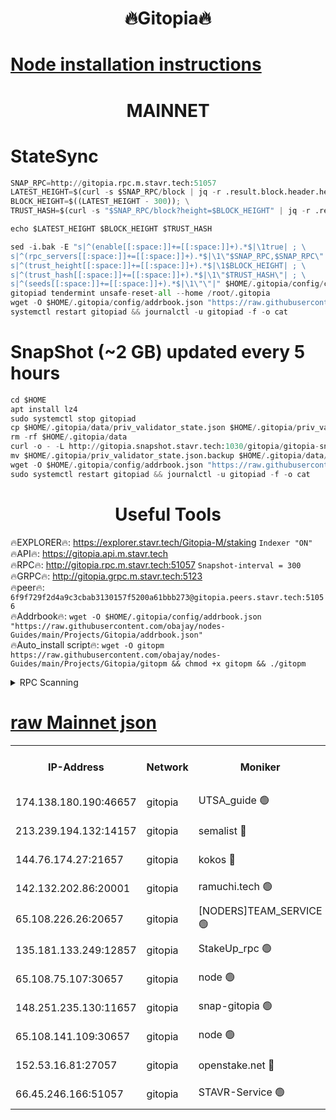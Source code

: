 <h1 align="center"> 🔥Gitopia🔥</h1>

[Node installation instructions](https://github.com/obajay/nodes-Guides/tree/main/Projects/Gitopia)
=

<h1 align="center"> MAINNET</h1>

# StateSync
```python
SNAP_RPC=http://gitopia.rpc.m.stavr.tech:51057
LATEST_HEIGHT=$(curl -s $SNAP_RPC/block | jq -r .result.block.header.height); \
BLOCK_HEIGHT=$((LATEST_HEIGHT - 300)); \
TRUST_HASH=$(curl -s "$SNAP_RPC/block?height=$BLOCK_HEIGHT" | jq -r .result.block_id.hash)

echo $LATEST_HEIGHT $BLOCK_HEIGHT $TRUST_HASH

sed -i.bak -E "s|^(enable[[:space:]]+=[[:space:]]+).*$|\1true| ; \
s|^(rpc_servers[[:space:]]+=[[:space:]]+).*$|\1\"$SNAP_RPC,$SNAP_RPC\"| ; \
s|^(trust_height[[:space:]]+=[[:space:]]+).*$|\1$BLOCK_HEIGHT| ; \
s|^(trust_hash[[:space:]]+=[[:space:]]+).*$|\1\"$TRUST_HASH\"| ; \
s|^(seeds[[:space:]]+=[[:space:]]+).*$|\1\"\"|" $HOME/.gitopia/config/config.toml
gitopiad tendermint unsafe-reset-all --home /root/.gitopia
wget -O $HOME/.gitopia/config/addrbook.json "https://raw.githubusercontent.com/obajay/nodes-Guides/main/Projects/Gitopia/addrbook.json"
systemctl restart gitopiad && journalctl -u gitopiad -f -o cat
```
# SnapShot (~2 GB) updated every 5 hours
```python
cd $HOME
apt install lz4
sudo systemctl stop gitopiad
cp $HOME/.gitopia/data/priv_validator_state.json $HOME/.gitopia/priv_validator_state.json.backup
rm -rf $HOME/.gitopia/data
curl -o - -L http://gitopia.snapshot.stavr.tech:1030/gitopia/gitopia-snap.tar.lz4 | lz4 -c -d - | tar -x -C $HOME/.gitopia --strip-components 2
mv $HOME/.gitopia/priv_validator_state.json.backup $HOME/.gitopia/data/priv_validator_state.json
wget -O $HOME/.gitopia/config/addrbook.json "https://raw.githubusercontent.com/obajay/nodes-Guides/main/Projects/Gitopia/addrbook.json"
sudo systemctl restart gitopiad && journalctl -u gitopiad -f -o cat
```
 <h1 align="center"> Useful Tools</h1>

🔥EXPLORER🔥:      https://explorer.stavr.tech/Gitopia-M/staking  `Indexer "ON"` \
🔥API🔥: 			 		 https://gitopia.api.m.stavr.tech \
🔥RPC🔥:           http://gitopia.rpc.m.stavr.tech:51057              `Snapshot-interval = 300` \
🔥GRPC🔥:          http://gitopia.grpc.m.stavr.tech:5123 \
🔥peer🔥:					 `6f9f729f2d4a9c3cbab3130157f5200a61bbb273@gitopia.peers.stavr.tech:51056` \
🔥Addrbook🔥:    ```wget -O $HOME/.gitopia/config/addrbook.json "https://raw.githubusercontent.com/obajay/nodes-Guides/main/Projects/Gitopia/addrbook.json"``` \
🔥Auto_install script🔥: ```wget -O gitopm https://raw.githubusercontent.com/obajay/nodes-Guides/main/Projects/Gitopia/gitopm && chmod +x gitopm && ./gitopm```


<details>
<summary>RPC Scanning</summary>

<h2 align="center"> We scan nodes in real time every 4 hours. And we provide the final result of RPC endpoints.
We cannot influence the operation of these nodes in any way. </h2>


```python
If Voting Power is higher than 0 --> then the Node is a validator of the network and may be subject to attack and be a potential threat to the chain.
```
```python
We marked such validators with a red symbol
```

</details>

[raw Mainnet json](https://rpc-check.gitopm.stavr.tech/gitopm/rpc-gitopm-result.json)
=

<table><tr><th>IP-Address</th><th>Network</th><th>Moniker</th><th>Latest Block Height</th><th>Earliest Block Height</th><th>Catching Up</th><th>Tx Index</th><th>Voting Power</th><th>Scan Time</th></tr><tr><td>174.138.180.190:46657</td><td>gitopia</td><td>UTSA_guide 🟢</td><td>11062592</td><td>6071990</td><td>False</td><td>on</td><td>0</td><td>2023-12-22T19:56:32.928600928UTC</td></tr><tr><td>213.239.194.132:14157</td><td>gitopia</td><td>semalist 🔴</td><td>11062610</td><td>6071990</td><td>False</td><td>off</td><td>429702</td><td>2023-12-22T19:56:48.179465514UTC</td></tr><tr><td>144.76.174.27:21657</td><td>gitopia</td><td>kokos 🔴</td><td>11062618</td><td>6071990</td><td>False</td><td>off</td><td>936374</td><td>2023-12-22T19:57:04.081570366UTC</td></tr><tr><td>142.132.202.86:20001</td><td>gitopia</td><td>ramuchi.tech 🟢</td><td>11062615</td><td>6548337</td><td>False</td><td>on</td><td>0</td><td>2023-12-22T19:56:59.231245079UTC</td></tr><tr><td>65.108.226.26:20657</td><td>gitopia</td><td>[NODERS]TEAM_SERVICE 🟢</td><td>11062624</td><td>6846001</td><td>False</td><td>on</td><td>0</td><td>2023-12-22T19:57:15.140363490UTC</td></tr><tr><td>135.181.133.249:12857</td><td>gitopia</td><td>StakeUp_rpc 🟢</td><td>11062615</td><td>8010001</td><td>False</td><td>on</td><td>0</td><td>2023-12-22T19:56:59.596607695UTC</td></tr><tr><td>65.108.75.107:30657</td><td>gitopia</td><td>node 🟢</td><td>11062622</td><td>8802845</td><td>False</td><td>on</td><td>0</td><td>2023-12-22T19:57:10.562642921UTC</td></tr><tr><td>148.251.235.130:11657</td><td>gitopia</td><td>snap-gitopia 🟢</td><td>11062615</td><td>9516001</td><td>False</td><td>on</td><td>0</td><td>2023-12-22T19:56:58.983138330UTC</td></tr><tr><td>65.108.141.109:30657</td><td>gitopia</td><td>node 🟢</td><td>11062614</td><td>10145845</td><td>False</td><td>on</td><td>0</td><td>2023-12-22T19:56:58.756544603UTC</td></tr><tr><td>152.53.16.81:27057</td><td>gitopia</td><td>openstake.net 🔴</td><td>11062594</td><td>10455001</td><td>False</td><td>off</td><td>5845</td><td>2023-12-22T19:56:21.996170011UTC</td></tr><tr><td>66.45.246.166:51057</td><td>gitopia</td><td>STAVR-Service 🟢</td><td>11062583</td><td>11058001</td><td>False</td><td>on</td><td>0</td><td>2023-12-22T19:56:39.735917356UTC</td></tr></table>
